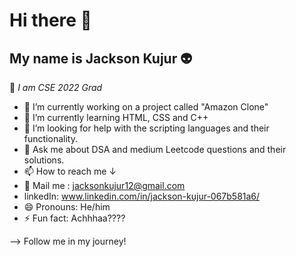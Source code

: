   



# Hi there 👋
## My name is Jackson Kujur 👽

📌 _I am CSE 2022 Grad_

- 🔭 I’m currently working on a project called "Amazon Clone"
- 🌱 I’m currently learning HTML, CSS and C++
- 🤔 I’m looking for help with the scripting languages and their functionality.
- 💬 Ask me about DSA and medium Leetcode questions and their solutions.
- 📫 How to reach me ↓
- 📩 Mail me : jacksonkujur12@gmail.com
- linkedIn: www.linkedin.com/in/jackson-kujur-067b581a6/
- 😄 Pronouns: He/him
- ⚡ Fun fact: Achhhaa????

--> Follow me in my journey!
